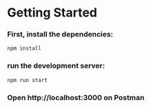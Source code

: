 # Getting Started

### First, install the dependencies:

`npm install`

### run the development server:

`npm run start`

### Open http://localhost:3000 on Postman
